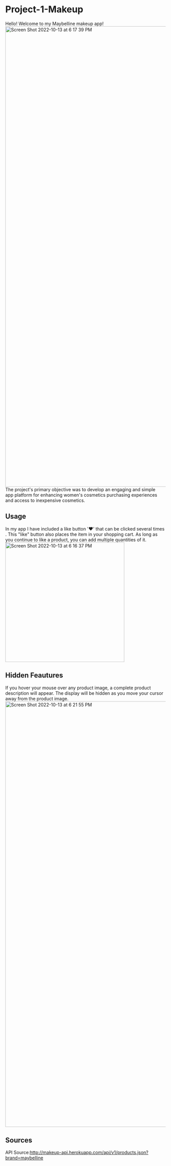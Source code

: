 # Project-1-Makeup
Hello! Welcome to my Maybelline makeup app!
<img width="1440" alt="Screen Shot 2022-10-13 at 6 17 39 PM" src="https://user-images.githubusercontent.com/109322301/195721175-6fc2a5eb-971c-4b35-a9fc-79afe5984d84.png">
The project's primary objective was to develop an engaging and simple app platform for enhancing women's cosmetics purchasing experiences and access to inexpensive cosmetics.
## Usage

In my app I have included a like button '♥' that can be clicked several times . This "like" button also places the item in your shopping cart. As long as you continue to like a product, you can add multiple quantities of it.
<img width="374" alt="Screen Shot 2022-10-13 at 6 16 37 PM" src="https://user-images.githubusercontent.com/109322301/195721043-89b4c954-145b-4e34-a4a0-d6b80e113aea.png">
 ## Hidden Feautures

If you hover your mouse over any product image, a complete product description will appear. The display will be hidden as you move your cursor away from the product image.
 <img width="1331" alt="Screen Shot 2022-10-13 at 6 21 55 PM" src="https://user-images.githubusercontent.com/109322301/195721715-7f42c4a0-0dd9-4bdb-ace9-a1ed9fd74279.png">
## Sources

API Source:http://makeup-api.herokuapp.com/api/v1/products.json?brand=maybelline
